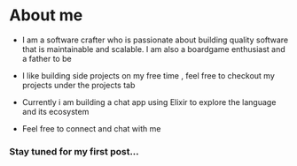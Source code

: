 # About me

- I am a software crafter who is passionate about building quality software that is maintainable and scalable. I am also a boardgame enthusiast and a father to be

- I like building side projects on my free time , feel free to checkout my projects under the projects tab

- Currently i am building a chat app using Elixir to explore the language and its ecosystem

- Feel free to connect and chat with me


### Stay tuned for my first post...
